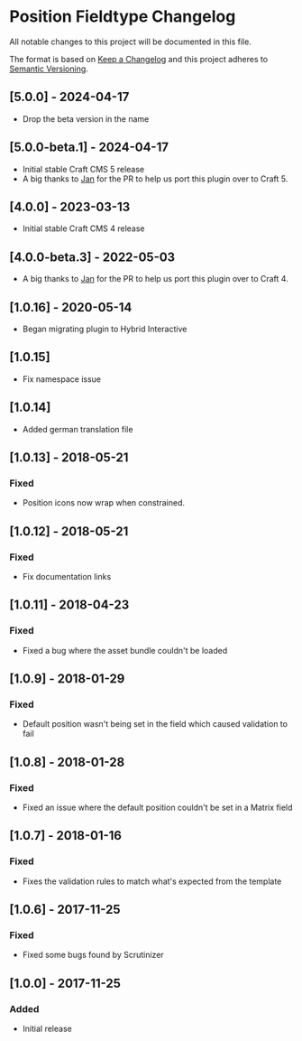 # Position Fieldtype Changelog

All notable changes to this project will be documented in this file.

The format is based on [Keep a Changelog](http://keepachangelog.com/) and this project adheres to [Semantic Versioning](http://semver.org/).

## [5.0.0] - 2024-04-17
- Drop the beta version in the name

## [5.0.0-beta.1] - 2024-04-17
- Initial stable Craft CMS 5 release
- A big thanks to [Jan](https://github.com/janhenckens) for the PR to help us port this plugin over to Craft 5.

## [4.0.0] - 2023-03-13
- Initial stable Craft CMS 4 release

## [4.0.0-beta.3] - 2022-05-03
- A big thanks to [Jan](https://github.com/janhenckens) for the PR to help us port this plugin over to Craft 4.

## [1.0.16] - 2020-05-14
- Began migrating plugin to Hybrid Interactive

## [1.0.15]
- Fix namespace issue

## [1.0.14]
- Added german translation file

## [1.0.13] - 2018-05-21
### Fixed
- Position icons now wrap when constrained.

## [1.0.12] - 2018-05-21
### Fixed
- Fix documentation links

## [1.0.11] - 2018-04-23
### Fixed
- Fixed a bug where the asset bundle couldn't be loaded

## [1.0.9] - 2018-01-29
### Fixed
- Default position wasn't being set in the field which caused validation to fail

## [1.0.8] - 2018-01-28
### Fixed
- Fixed an issue where the default position couldn't be set in a Matrix field

## [1.0.7] - 2018-01-16
### Fixed
- Fixes the validation rules to match what's expected from the template

## [1.0.6] - 2017-11-25
### Fixed
- Fixed some bugs found by Scrutinizer

## [1.0.0] - 2017-11-25
### Added
- Initial release
